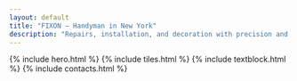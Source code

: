 ```yaml
---
layout: default
title: "FIXON — Handyman in New York"
description: "Repairs, installation, and decoration with precision and style."
---
```

{% include hero.html %}
{% include tiles.html %}
{% include textblock.html %}
{% include contacts.html %}
